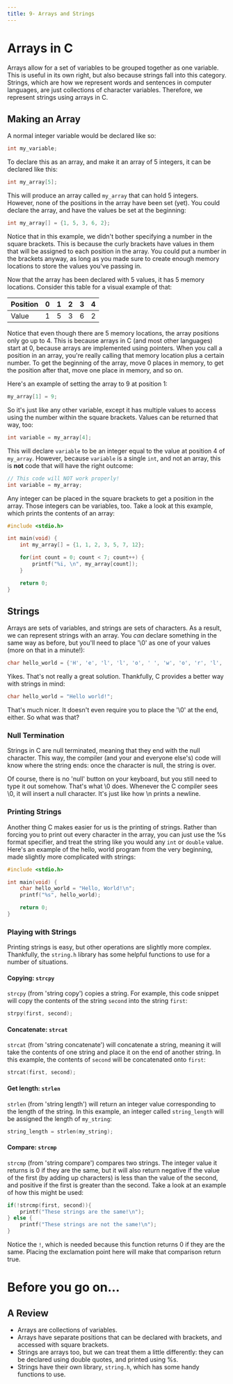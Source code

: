 ```yaml
---
title: 9- Arrays and Strings
---
```

# Arrays in C
Arrays allow for a set of variables to be grouped together as one variable. This is useful in its own right, but also because strings fall into this category. Strings, which are how we represent words and sentences in computer languages, are just collections of character variables. Therefore, we represent strings using arrays in C.

## Making an Array
A normal integer variable would be declared like so:
```C
int my_variable;
```
To declare this as an array, and make it an array of 5 integers, it can be declared like this:
```C
int my_array[5];
```
This will produce an array called `my_array` that can hold 5 integers. However, none of the positions in the array have been set (yet). You could declare the array, and have the values be set at the beginning:
```C
int my_array[] = {1, 5, 3, 6, 2};
```
Notice that in this example, we didn't bother specifying a number in the square brackets. This is because the curly brackets have values in them that will be assigned to each position in the array. You could put a number in the brackets anyway, as long as you made sure to create enough memory locations to store the values you've passing in.

Now that the array has been declared with 5 values, it has 5 memory locations. Consider this table for a visual example of that:

| Position | 0 | 1 | 2 | 3 | 4 |
|----------|---|---|---|---|---|
| Value    | 1 | 5 | 3 | 6 | 2 |

Notice that even though there are 5 memory locations, the array positions only go up to 4. This is because arrays in C (and most other languages) start at 0, because arrays are implemented using pointers. When you call a position in an array, you're really calling that memory location plus a certain number. To get the beginning of the array, move 0 places in memory, to get the position after that, move one place in memory, and so on.

Here's an example of setting the array to 9 at position 1:
```C
my_array[1] = 9;
```
So it's just like any other variable, except it has multiple values to access using the number within the square brackets. Values can be returned that way, too:
```C
int variable = my_array[4];
```
This will declare `variable` to be an integer equal to the value at position 4 of `my_array`. However, because `variable` is a single `int`, and not an array, this is **not** code that will have the right outcome:
```C
// This code will NOT work properly!
int variable = my_array;
```

Any integer can be placed in the square brackets to get a position in the array. Those integers can be variables, too. Take a look at this example, which prints the contents of an array:

```C
#include <stdio.h>

int main(void) {
    int my_array[] = {1, 1, 2, 3, 5, 7, 12};

    for(int count = 0; count < 7; count++) {
        printf("%i, \n", my_array[count]);
    }

    return 0;
}
```

## Strings
Arrays are sets of variables, and strings are sets of characters. As a result, we can represent strings with an array. You _can_ declare something in the same way as before, but you'll need to place '\0' as one of your values (more on that in a minute!):
```C
char hello_world = {'H', 'e', 'l', 'l', 'o', ' ', 'w', 'o', 'r', 'l', 'd', '!', '\0'};
```
Yikes. That's not really a great solution. Thankfully, C provides a better way with strings in mind:
```C
char hello_world = "Hello world!";
```
That's much nicer. It doesn't even require you to place the '\0' at the end, either. So what was that?

### Null Termination
Strings in C are null terminated, meaning that they end with the null character. This way, the compiler (and your and everyone else's) code will know where the string ends: once the character is null, the string is over.

Of course, there is no 'null' button on your keyboard, but you still need to type it out somehow. That's what \0 does. Whenever the C compiler sees \0, it will insert a null character. It's just like how \n prints a newline.

### Printing Strings
Another thing C makes easier for us is the printing of strings. Rather than forcing you to print out every character in the array, you can just use the %s format specifier, and treat the string like you would any `int` or `double` value. Here's an example of the hello, world program from the very beginning, made slightly more complicated with strings:

```C
#include <stdio.h>

int main(void) {
    char hello_world = "Hello, World!\n";
    printf("%s", hello_world);

    return 0;
}
```

### Playing with Strings
Printing strings is easy, but other operations are slightly more complex. Thankfully, the `string.h` library has some helpful functions to use for a number of situations.
#### Copying: `strcpy`
`strcpy` (from 'string copy') copies a string. For example, this code snippet will copy the contents of the string `second` into the string `first`:
```C
strpy(first, second);
```

#### Concatenate: `strcat`
`strcat` (from 'string concatenate') will concatenate a string, meaning it will take the contents of one string and place it on the end of another string. In this example, the contents of `second` will be concatenated onto `first`:
```C
strcat(first, second);
```

#### Get length: `strlen`
`strlen` (from 'string length') will return an integer value corresponding to the length of the string. In this example, an integer called `string_length` will be assigned the length of `my_string`:
```C
string_length = strlen(my_string);
```

#### Compare: `strcmp`
`strcmp` (from 'string compare') compares two strings. The integer value it returns is 0 if they are the same, but it will also return negative if the value of the first (by adding up characters) is less than the value of the second, and positive if the first is greater than the second. Take a look at an example of how this might be used:
```C
if(!strcmp(first, second)){
    printf("These strings are the same!\n");
} else {
    printf("These strings are not the same!\n");
}
```
Notice the `!`, which is needed because this function returns 0 if they are the same. Placing the exclamation point here will make that comparison return true.

# Before you go on...
## A Review
* Arrays are collections of variables.
* Arrays have separate positions that can be declared with brackets, and accessed with square brackets.
* Strings are arrays too, but we can treat them a little differently: they can be declared using double quotes, and printed using %s.
* Strings have their own library, `string.h`, which has some handy functions to use.
